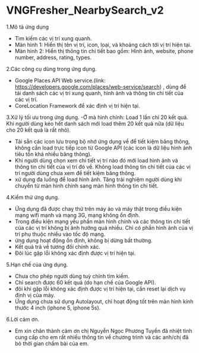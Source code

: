 # VNGFresher_NearbySearch_v2

1.Mô tả ứng dụng
- Tìm kiếm các vị trí xung quanh.
- Màn hình 1: Hiển thị tên vị trí, icon, loại, và khoảng cách tới vị trí hiện tại.
- Màn hình 2: Hiển thị thông tin chi tiết bao gồm: Hình ảnh, website, phone number, address, rating, types.

2.Các công cụ dùng trong ứng dụng.
- Google Places API Web service.(link: https://developers.google.com/places/web-service/search) , dùng để tải danh sách các vị trí xung quanh, hình ảnh và thông tin chi tiết của các vị trí.
- CoreLocation Framework để xác định vị trí hiện tại.

3.Xử lý tối ưu trong ứng dụng.
-Ở mà hình chính: Load 1 lần chỉ 20 kết quả. Khi người dùng kéo hết danh sách mới load thêm 20 kết quả nữa (dữ liệu cho 20 kết quả là rất nhỏ).
- Tải sẵn các icon lưu trong bộ nhớ ứng dụng về để  tiết kiệm băng thông, không cần load trực tiếp icon từ Google API (các icon là dữ liệu hình ảnh tiêu tốn khá nhiều băng thông).
- Khi người dùng chọn xem chi tiết vị trí nào đó mới load hình ảnh và thông tin chi tiết của vị trí đó về. Không load thông tin chi tiết của các vị trí người dùng chưa xem để tiết kiệm băng thông.
- xử dụng đa luồng để load hình ảnh. Tăng trải nghiệm người dùng khi chuyển từ màn hình chính sang màn hình thông tin chi tiết.

4.Kiểm thử ứng dụng.
- Ứng dụng đã được chaỵ thử trên máy ảo và máy thật trong điều kiện mạng wifi mạnh và mạng 3G, mạng không ổn định.
- Trong điều kiện mạng yếu phần màn hình chính và các thông tin chi tiết của các vị trí không bị ảnh hưởng quá nhiều. Chỉ có phần hình ảnh của vị trí phụ thuộc nhiều vào tốc độ mạng.
- ứng dụng hoạt động ổn định, không bị dừng bất thường.
- Kết quả trả về tương đối chính xác.
- Đôi lúc gặp lỗi không xác định được vị trí hiện tại.

5.Hạn chế của ứng dụng.
- Chưa cho phép người dùng tuỳ chỉnh tìm kiếm.
- Chỉ search được 60 kết quả (do hạn chế của Google API).
- đôi khi gặp lỗi không xác định được vị trí hiện tại, cần reset lại dịch vụ định vị của máy.
- Ứng dụng chưa sử dụng Autolayout, chỉ hoạt động tốt trên màn hình kính thước 4 inch (iphone 5, iphone 5s).

6.Lời cảm ơn.
- Em xin chân thành cảm ơn chị Nguyễn Ngọc Phương Tuyền đã nhiệt tình cung cấp cho em rất nhiều thông tin về chương trình và các anh/chị đã bỏ thời gian chấm bài của em.
